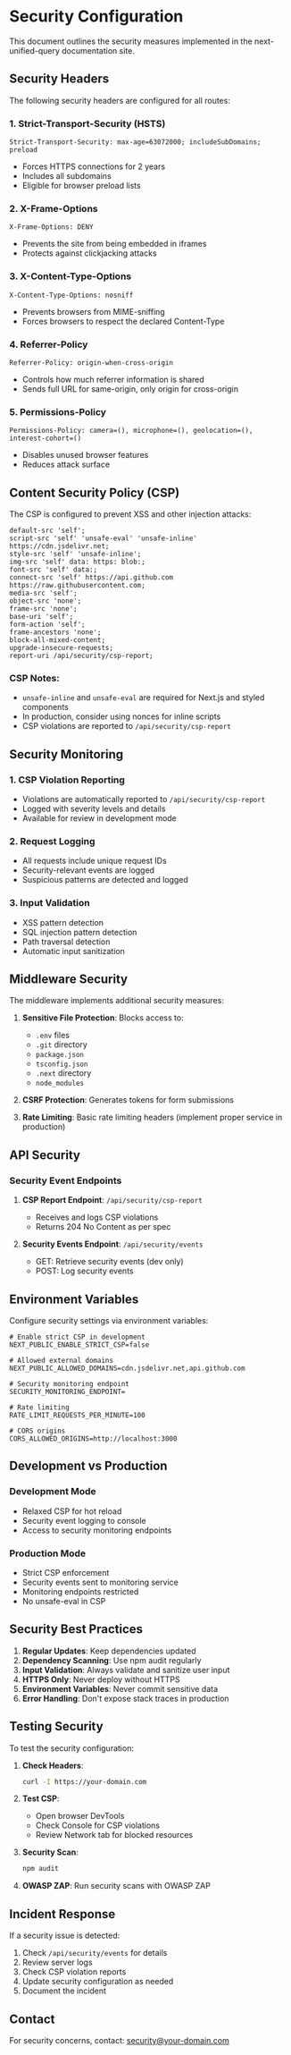 # Security Configuration

This document outlines the security measures implemented in the next-unified-query documentation site.

## Security Headers

The following security headers are configured for all routes:

### 1. Strict-Transport-Security (HSTS)
```
Strict-Transport-Security: max-age=63072000; includeSubDomains; preload
```
- Forces HTTPS connections for 2 years
- Includes all subdomains
- Eligible for browser preload lists

### 2. X-Frame-Options
```
X-Frame-Options: DENY
```
- Prevents the site from being embedded in iframes
- Protects against clickjacking attacks

### 3. X-Content-Type-Options
```
X-Content-Type-Options: nosniff
```
- Prevents browsers from MIME-sniffing
- Forces browsers to respect the declared Content-Type

### 4. Referrer-Policy
```
Referrer-Policy: origin-when-cross-origin
```
- Controls how much referrer information is shared
- Sends full URL for same-origin, only origin for cross-origin

### 5. Permissions-Policy
```
Permissions-Policy: camera=(), microphone=(), geolocation=(), interest-cohort=()
```
- Disables unused browser features
- Reduces attack surface

## Content Security Policy (CSP)

The CSP is configured to prevent XSS and other injection attacks:

```
default-src 'self';
script-src 'self' 'unsafe-eval' 'unsafe-inline' https://cdn.jsdelivr.net;
style-src 'self' 'unsafe-inline';
img-src 'self' data: https: blob:;
font-src 'self' data:;
connect-src 'self' https://api.github.com https://raw.githubusercontent.com;
media-src 'self';
object-src 'none';
frame-src 'none';
base-uri 'self';
form-action 'self';
frame-ancestors 'none';
block-all-mixed-content;
upgrade-insecure-requests;
report-uri /api/security/csp-report;
```

### CSP Notes:
- `unsafe-inline` and `unsafe-eval` are required for Next.js and styled components
- In production, consider using nonces for inline scripts
- CSP violations are reported to `/api/security/csp-report`

## Security Monitoring

### 1. CSP Violation Reporting
- Violations are automatically reported to `/api/security/csp-report`
- Logged with severity levels and details
- Available for review in development mode

### 2. Request Logging
- All requests include unique request IDs
- Security-relevant events are logged
- Suspicious patterns are detected and logged

### 3. Input Validation
- XSS pattern detection
- SQL injection pattern detection
- Path traversal detection
- Automatic input sanitization

## Middleware Security

The middleware implements additional security measures:

1. **Sensitive File Protection**: Blocks access to:
   - `.env` files
   - `.git` directory
   - `package.json`
   - `tsconfig.json`
   - `.next` directory
   - `node_modules`

2. **CSRF Protection**: Generates tokens for form submissions

3. **Rate Limiting**: Basic rate limiting headers (implement proper service in production)

## API Security

### Security Event Endpoints

1. **CSP Report Endpoint**: `/api/security/csp-report`
   - Receives and logs CSP violations
   - Returns 204 No Content as per spec

2. **Security Events Endpoint**: `/api/security/events`
   - GET: Retrieve security events (dev only)
   - POST: Log security events

## Environment Variables

Configure security settings via environment variables:

```env
# Enable strict CSP in development
NEXT_PUBLIC_ENABLE_STRICT_CSP=false

# Allowed external domains
NEXT_PUBLIC_ALLOWED_DOMAINS=cdn.jsdelivr.net,api.github.com

# Security monitoring endpoint
SECURITY_MONITORING_ENDPOINT=

# Rate limiting
RATE_LIMIT_REQUESTS_PER_MINUTE=100

# CORS origins
CORS_ALLOWED_ORIGINS=http://localhost:3000
```

## Development vs Production

### Development Mode
- Relaxed CSP for hot reload
- Security event logging to console
- Access to security monitoring endpoints

### Production Mode
- Strict CSP enforcement
- Security events sent to monitoring service
- Monitoring endpoints restricted
- No unsafe-eval in CSP

## Security Best Practices

1. **Regular Updates**: Keep dependencies updated
2. **Dependency Scanning**: Use npm audit regularly
3. **Input Validation**: Always validate and sanitize user input
4. **HTTPS Only**: Never deploy without HTTPS
5. **Environment Variables**: Never commit sensitive data
6. **Error Handling**: Don't expose stack traces in production

## Testing Security

To test the security configuration:

1. **Check Headers**:
   ```bash
   curl -I https://your-domain.com
   ```

2. **Test CSP**:
   - Open browser DevTools
   - Check Console for CSP violations
   - Review Network tab for blocked resources

3. **Security Scan**:
   ```bash
   npm audit
   ```

4. **OWASP ZAP**: Run security scans with OWASP ZAP

## Incident Response

If a security issue is detected:

1. Check `/api/security/events` for details
2. Review server logs
3. Check CSP violation reports
4. Update security configuration as needed
5. Document the incident

## Contact

For security concerns, contact: security@your-domain.com
